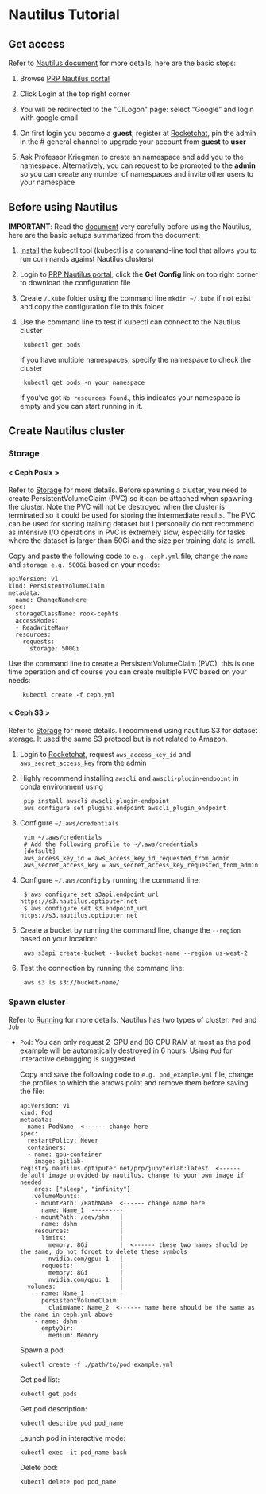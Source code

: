 # Nautilus Tutorial

## Get access
Refer to [Nautilus document](https://ucsd-prp.gitlab.io/userdocs/start/get-access/) for more details, here are the basic steps:

  1. Browse [PRP Nautilus portal](https://nautilus.optiputer.net/)
  
  2. Click Login at the top right corner
  3. You will be redirected to the "CILogon" page: select "Google" and login with google email
  4. On first login you become a **guest**, register at [Rocketchat](https://rocket.nautilus.optiputer.net/home), pin the admin in the # general channel to upgrade your account from **guest** to **user**
  5. Ask Professor Kriegman to create an namespace and add you to the namespace. Alternatively, you can request to be promoted to the **admin** so you can create any number of namespaces and invite other users to your namespace
  
## Before using Nautilus
**IMPORTANT**: Read the [document](https://ucsd-prp.gitlab.io/userdocs/start/quickstart/) very carefully before using the Nautilus, here are the basic setups summarized from the document:
  
  1. [Install](https://kubernetes.io/docs/tasks/tools/install-kubectl/) the kubectl tool (kubectl is a command-line tool that allows you to run commands against Nautilus clusters)
  2. Login to [PRP Nautilus portal](https://nautilus.optiputer.net/), click the **Get Config** link on top right corner to download the configuration file
  3. Create `/.kube` folder using the command line `mkdir ~/.kube` if not exist and copy the configuration file to this folder
  4. Use the command line to test if kubectl can connect to the Nautilus cluster
  
          kubectl get pods
     If you have multiple namespaces, specify the namespace to check the cluster
          
          kubectl get pods -n your_namespace
     If you’ve got `No resources found`., this indicates your namespace is empty and you can start running in it.
     
## Create Nautilus cluster
### Storage
#### < Ceph Posix >
Refer to [Storage](https://ucsd-prp.gitlab.io/userdocs/storage/toc-storage/) for more details. Before spawning a cluster, you need to create PersistentVolumeClaim (PVC) so it can be attached when spawning the cluster. Note the PVC will not be destroyed when the cluster is terminated so it could be used for storing the intermediate results. The PVC can be used for storing training dataset but I personally do not recommend as intensive I/O operations in PVC is extremely slow, especially for tasks where the dataset is larger than 50Gi and the size per training data is small.

Copy and paste the following code to `e.g. ceph.yml` file, change the `name` and `storage e.g. 500Gi` based on your needs:
    
    apiVersion: v1
    kind: PersistentVolumeClaim
    metadata:
      name: ChangeNameHere
    spec:
      storageClassName: rook-cephfs
      accessModes:
      - ReadWriteMany
      resources:
        requests:
          storage: 500Gi

Use the command line to create a PersistentVolumeClaim (PVC), this is one time operation and of course you can create multiple PVC based on your needs:

        kubectl create -f ceph.yml
        
#### < Ceph S3 >
Refer to [Storage](https://pacificresearchplatform.org/userdocs/storage/ceph-s3/) for more details. I recommend using nautilus S3 for dataset storage. It used the same S3 protocol but is not related to Amazon. 
    
  1. Login to [Rocketchat](https://rocket.nautilus.optiputer.net/home), request `aws_access_key_id` and `aws_secret_access_key` from the admin
    
  2. Highly recommend installing `awscli` and `awscli-plugin-endpoint` in conda environment using
    
          pip install awscli awscli-plugin-endpoint
          aws configure set plugins.endpoint awscli_plugin_endpoint
  
  3. Configure `~/.aws/credentials`
  
          vim ~/.aws/credentials
          # Add the following profile to ~/.aws/credentials
          [default]
          aws_access_key_id = aws_access_key_id_requested_from_admin
          aws_secret_access_key = aws_secret_access_key_requested_from_admin
          
  4. Configure `~/.aws/config` by running the command line:
  
          $ aws configure set s3api.endpoint_url https://s3.nautilus.optiputer.net
          $ aws configure set s3.endpoint_url https://s3.nautilus.optiputer.net
          
  5. Create a bucket by running the command line, change the `--region` based on your location:
  
          aws s3api create-bucket --bucket bucket-name --region us-west-2
          
  6. Test the connection by running the command line:
  
          aws s3 ls s3://bucket-name/
          
### Spawn cluster
Refer to [Running](https://pacificresearchplatform.org/userdocs/running/jupyter/) for more details. Nautilus has two types of cluster: `Pod` and `Job`

- `Pod`: You can only request 2-GPU and 8G CPU RAM at most as the pod example will be automatically destroyed in 6 hours. Using `Pod` for interactive debugging is suggested.
  
  Copy and save the following code to `e.g. pod_example.yml` file, change the profiles to which the arrows point and remove them before saving the file:
      
      apiVersion: v1
      kind: Pod
      metadata:
        name: PodName  <------ change here
      spec:
        restartPolicy: Never
        containers:
        - name: gpu-container
          image: gitlab-registry.nautilus.optiputer.net/prp/jupyterlab:latest  <------ default image provided by nautilus, change to your own image if needed
          args: ["sleep", "infinity"]
          volumeMounts:
          - mountPath: /PathName  <------ change name here
            name: Name_1  ---------
          - mountPath: /dev/shm   |
            name: dshm            |
          resources:              |
            limits:               |
              memory: 8Gi         |  <------ these two names should be the same, do not forget to delete these symbols
              nvidia.com/gpu: 1   |
            requests:             |
              memory: 8Gi         |
              nvidia.com/gpu: 1   |
        volumes:                  |
          - name: Name_1  ---------
            persistentVolumeClaim:
              claimName: Name_2  <------ name here should be the same as the name in ceph.yml above
          - name: dshm
            emptyDir:
              medium: Memory
  
  Spawn a pod:
  
      kubectl create -f ./path/to/pod_example.yml
  
  Get pod list:
      
      kubectl get pods
      
  Get pod description:
      
      kubectl describe pod pod_name
      
  Launch pod in interactive mode:
  
      kubectl exec -it pod_name bash
      
  Delete pod:

      kubectl delete pod pod_name
